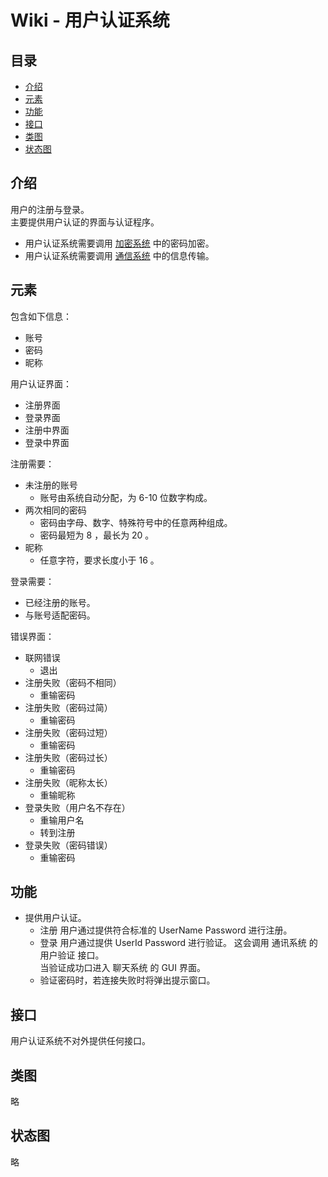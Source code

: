 # Wiki - 用户认证系统

## 目录

* [介绍](#Description)
* [元素](#Component)
* [功能](#Function)
* [接口](#Interface)
* [类图](#Class)
* [状态图](#Statu)

## <a id="Description">介绍</a>

用户的注册与登录。  
主要提供用户认证的界面与认证程序。  

* 用户认证系统需要调用 [加密系统][ES] 中的密码加密。  
* 用户认证系统需要调用 [通信系统][CMS] 中的信息传输。  

## <a id="Component">元素</a>

包含如下信息：  

* 账号
* 密码
* 昵称

用户认证界面：

* 注册界面
* 登录界面
* 注册中界面
* 登录中界面

注册需要：

* 未注册的账号
  * 账号由系统自动分配，为 6-10 位数字构成。  
* 两次相同的密码
  * 密码由字母、数字、特殊符号中的任意两种组成。  
  * 密码最短为 8 ，最长为 20 。  
* 昵称
  * 任意字符，要求长度小于 16 。  

登录需要：

* 已经注册的账号。  
* 与账号适配密码。  

错误界面：

* 联网错误
  * 退出
* 注册失败（密码不相同）
  * 重输密码
* 注册失败（密码过简）
  * 重输密码
* 注册失败（密码过短）
  * 重输密码
* 注册失败（密码过长）
  * 重输密码
* 注册失败（昵称太长）
  * 重输昵称
* 登录失败（用户名不存在）
  * 重输用户名
  * 转到注册
* 登录失败（密码错误）
  * 重输密码

## <a id="Function">功能</a>

* 提供用户认证。
  * 注册 用户通过提供符合标准的 UserName Password 进行注册。
  * 登录 用户通过提供 UserId Password 进行验证。
    这会调用 通讯系统 的 用户验证 接口。  
    当验证成功口进入 聊天系统 的 GUI 界面。
  * 验证密码时，若连接失败时将弹出提示窗口。

## <a id="Interface">接口</a>

用户认证系统不对外提供任何接口。  

## <a id="Class">类图</a>

略

## <a id="Statu">状态图</a>

略

[UAS]:./userAuthenticationSystem.md
[CS]:./chatSystem.md
[CMS]:./communicationSystem.md
[DBS]:./databaseSystem.md
[ES]:./encryptionSystem.md
